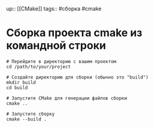 up:: [[CMake]]
tags:: #сборка #cmake

# Сборка проекта cmake из командной строки

``` shell
# Перейдите в директорию с вашим проектом
cd /path/to/your/project

# Создайте директорию для сборки (обычно это "build")
mkdir build
cd build

# Запустите CMake для генерации файлов сборки
cmake ..

# Запустите сборку
cmake --build .

```
